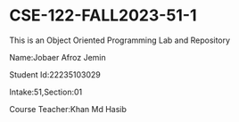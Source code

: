 # CSE-122-FALL2023-51-1
This is an Object Oriented Programming Lab and Repository


Name:Jobaer Afroz Jemin

Student Id:22235103029

Intake:51,Section:01

Course Teacher:Khan Md Hasib

